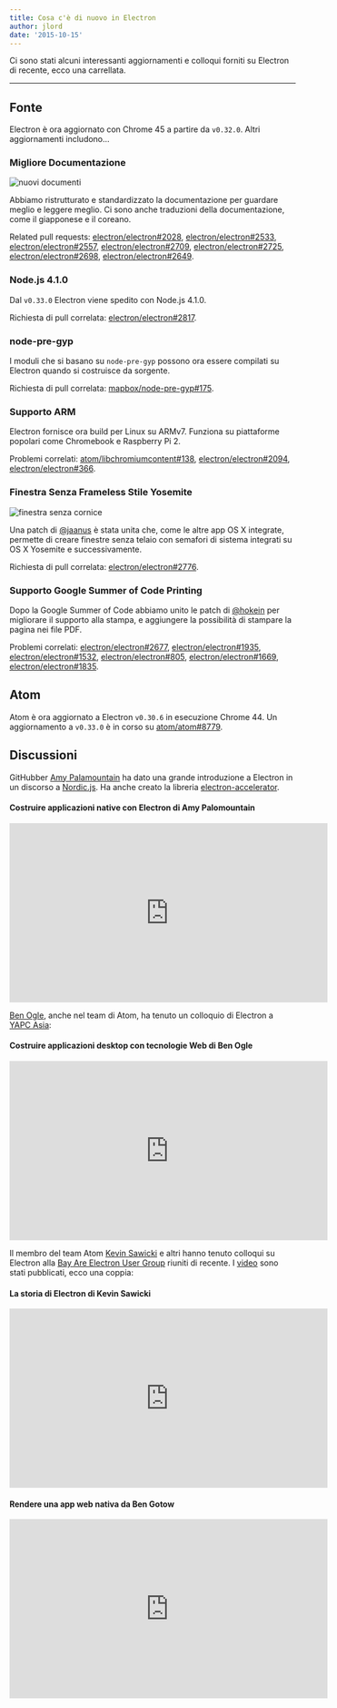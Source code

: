 ```yaml
---
title: Cosa c'è di nuovo in Electron
author: jlord
date: '2015-10-15'
---
```


Ci sono stati alcuni interessanti aggiornamenti e colloqui forniti su Electron di recente, ecco una carrellata.

---

## Fonte

Electron è ora aggiornato con Chrome 45 a partire da `v0.32.0`. Altri aggiornamenti includono...

### Migliore Documentazione

![nuovi documenti](https://cloud.githubusercontent.com/assets/1305617/10520600/d9dc0ae8-731f-11e5-9bd7-c1651639eb2a.png)

Abbiamo ristrutturato e standardizzato la documentazione per guardare meglio e leggere meglio. Ci sono anche traduzioni della documentazione, come il giapponese e il coreano.

Related pull requests: [electron/electron#2028](https://github.com/electron/electron/pull/2028), [electron/electron#2533](https://github.com/electron/electron/pull/2533), [electron/electron#2557](https://github.com/electron/electron/pull/2557), [electron/electron#2709](https://github.com/electron/electron/pull/2709), [electron/electron#2725](https://github.com/electron/electron/pull/2725), [electron/electron#2698](https://github.com/electron/electron/pull/2698), [electron/electron#2649](https://github.com/electron/electron/pull/2649).

### Node.js 4.1.0

Dal `v0.33.0` Electron viene spedito con Node.js 4.1.0.

Richiesta di pull correlata: [electron/electron#2817](https://github.com/electron/electron/pull/2817).

### node-pre-gyp

I moduli che si basano su `node-pre-gyp` possono ora essere compilati su Electron quando si costruisce da sorgente.

Richiesta di pull correlata: [mapbox/node-pre-gyp#175](https://github.com/mapbox/node-pre-gyp/pull/175).

### Supporto ARM

Electron fornisce ora build per Linux su ARMv7. Funziona su piattaforme popolari come Chromebook e Raspberry Pi 2.

Problemi correlati: [atom/libchromiumcontent#138](https://github.com/atom/libchromiumcontent/pull/138), [electron/electron#2094](https://github.com/electron/electron/pull/2094), [electron/electron#366](https://github.com/electron/electron/issues/366).

### Finestra Senza Frameless Stile Yosemite

![finestra senza cornice](https://cloud.githubusercontent.com/assets/184253/9849445/7397d308-5aeb-11e5-896f-08ac7693c8c0.png)

Una patch di [@jaanus](https://github.com/jaanus) è stata unita che, come le altre app OS X integrate, permette di creare finestre senza telaio con semafori di sistema integrati su OS X Yosemite e successivamente.

Richiesta di pull correlata: [electron/electron#2776](https://github.com/electron/electron/pull/2776).

### Supporto Google Summer of Code Printing

Dopo la Google Summer of Code abbiamo unito le patch di [@hokein](https://github.com/hokein) per migliorare il supporto alla stampa, e aggiungere la possibilità di stampare la pagina nei file PDF.

Problemi correlati: [electron/electron#2677](https://github.com/electron/electron/pull/2677), [electron/electron#1935](https://github.com/electron/electron/pull/1935), [electron/electron#1532](https://github.com/electron/electron/pull/1532), [electron/electron#805](https://github.com/electron/electron/issues/805), [electron/electron#1669](https://github.com/electron/electron/pull/1669), [electron/electron#1835](https://github.com/electron/electron/pull/1835).

## Atom

Atom è ora aggiornato a Electron `v0.30.6` in esecuzione Chrome 44. Un aggiornamento a `v0.33.0` è in corso su [atom/atom#8779](https://github.com/atom/atom/pull/8779).

## Discussioni

GitHubber [Amy Palamountain](https://github.com/ammeep) ha dato una grande introduzione a Electron in un discorso a [Nordic.js](https://nordicjs2015.confetti.events). Ha anche creato la libreria [electron-accelerator](https://github.com/ammeep/electron-accelerator).

#### Costruire applicazioni native con Electron di Amy Palomountain

<div class="video"><iframe width="560" height="315" src="https://www.youtube.com/embed/OHOPSvTltPI" frameborder="0" allowfullscreen></iframe></div>

[Ben Ogle](https://github.com/benogle), anche nel team di Atom, ha tenuto un colloquio di Electron a [YAPC Asia](http://yapcasia.org/2015/):

#### Costruire applicazioni desktop con tecnologie Web di Ben Ogle

<div class="video"><iframe width="560" height="315" src="https://www.youtube.com/embed/WChjh5zaUdw" frameborder="0" allowfullscreen></iframe></div>

Il membro del team Atom [Kevin Sawicki](https://github.com/kevinsawicki) e altri hanno tenuto colloqui su Electron alla [Bay Are Electron User Group](http://www.meetup.com/Bay-Area-Electron-User-Group/) riuniti di recente. I [video](http://www.wagonhq.com/blog/electron-meetup) sono stati pubblicati, ecco una coppia:

#### La storia di Electron di Kevin Sawicki

<div class="video"><iframe width="560" height="315" src="https://www.youtube.com/embed/tP8Yp1boQ9c" frameborder="0" allowfullscreen></iframe></div>

#### Rendere una app web nativa da Ben Gotow

<div class="video"><iframe width="560" height="315" src="https://www.youtube.com/embed/JIRXVGVPzn8" frameborder="0" allowfullscreen></iframe></div>

